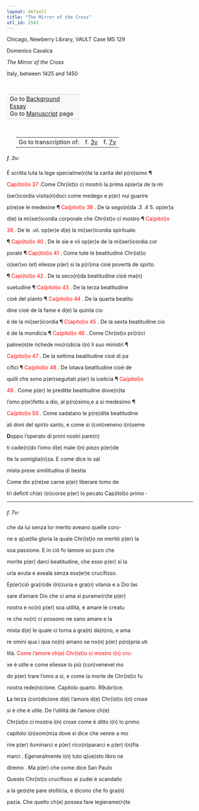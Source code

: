 ```yaml
---
layout: default
title: "The Mirror of the Cross"
utl_id: 2543
---
```



Chicago, Newberry Library, VAULT Case MS 129


Domenico Cavalca


*The Mirror of the Cross*


Italy, between 1425 and 1450


 

<table border="0.5" cellpadding="1" cellspacing="1" style="width: 200px; background-color:#F8F8F8;"><tbody style="border-color:#ccc"><tr style="border-color:#ccc"><td>Go to <a href="https://centerfordigitalhumanities.github.io/Newberry-Italian-paleography/essay/005" target="_blank">Background Essay</a><br />
			Go to <a href="https://centerfordigitalhumanities.github.io/Newberry-Italian-paleography/www/record.html?id=005" target="_blank">Manuscript</a> page</td>
</tr></tbody></table>
 


<table border="0.5" cellpadding="1" cellspacing="1" style="width: 280px; margin-left: 0.25in;"><tbody><tr style="border-color:#B3B6B7"><td style="text-align:center">Go to transcription of:</td>
<td style="text-align:center">f. <a href="#1">3v</a></td>
<td style="text-align:center">f. <a href="#2">7v</a></td>
</tr></tbody></table>
<h5 id="1" style="color:#555;">f. 3v:</h5>

È scritta tuta la lege specialme(n)te la carita del p(ro)simo **¶**


<hi style="color:red;">Cap(itol)o 37</hi> .Come Chr(ist)o ci mostrò la prima op(er)a de la mi


(ser)icordia visita(n)doci come medego e p(er) nui guarire


p(re)xe le medexine **¶** <hi style="color:red;">Ca(pitol)o 38</hi> . De la sego(n)da .3 .4 5. op(er)a


d(e) la mi(ser)icordia corporale che Chr(ist)o ci mostro **¶** <hi style="color:red;">Ca(pitol)o</hi>


<hi style="color:red;">39</hi> . De le .vii. op(er)e d(e) la mi(ser)icordia spirituale.


**¶** <hi style="color:red;">Cap(itol)o 40</hi> . De le sie e vii op(er)e de la mi(ser)icordia cor


porale **¶** <hi style="color:red;">Cap(itol)o 41</hi> . Come tute le beatitudine Chr(ist)o


o(ser)vo (et) eliesse p(er) si la p(ri)ma cioè povertà de spirto.


**¶** <hi style="color:red;">Capi(tol)o 42</hi> . De la seco(n)da beatitudine cioè ma(n)


suetudine **¶** <hi style="color:red;">Ca(pitol)o 43</hi> . De la terza beatitudine


cioè del pianto **¶** <hi style="color:red;">Ca(pitol)o 44</hi> . De la quarta beatitu


dine cioè de la fame e d(e) la quinta cio


è de la mi(ser)icordia **¶** <hi style="color:red;">C(apitol)o 45</hi> . De la sexta beatitudine cio


è de la mondicia **¶** <hi style="color:red;">Ca(pitol)o 46</hi> . Come Chr(ist)o pri(n)ci


palme(n)te richede mo(n)dicia i(n) li suo ministri **¶**


<hi style="color:red;">Ca(pitol)o 47</hi> . De la settima beatitudine cioè di pa


cifici **¶** <hi style="color:red;">Ca(pitol)o 48</hi> . De lotava beatitudine cioè de


quilli che sono p(er)seguitati p(er) la iusticia **¶** <hi style="color:red;">Ca(pitol)o</hi>


<hi style="color:red;">49</hi> . Come p(er) le preditte beatitudine dove(n)ta


l’omo p(er)fetto a dio, al p(ro)simo,e a si medesimo **¶**


<hi style="color:red;">Ca(pitol)o 50</hi> . Come sadatano le p(re)dite beatitudine


ali doni del spirto santo, e come si (con)veneno i(n)seme


**D**oppo l’operato di primi nostri pare(n)


ti cade(n)do l’omo d(e) male i(n) piezo p(er)de


tte la somiglia(n)za. E come dice lo sal


mista prexe similitudina di bestia


Come dio p(re)xe carne p(er) liberare lomo de


tri deficti ch(e) i(n)corse p(er) lo pecato Cap(itol)o primo **·**


<hr /><h5 id="2" style="color:#555;">f. 7v:</h5>

che da lui senza lor merito aveano quelle coro-


ne e q(ue)lla gloria la quale Chr(ist)o ne meritò p(er) la


soa passione. E in ciò fo lamore so puro che


morite p(er) darci beatitudine, che esso p(er) si la


uria avuta e aveala senza ess(er)e crucifisso.


Ep(er)ciò gra(n)de i(n)zuria e gra(n) vilania e a Dio las


sare d’amare Dio che ci ama sì purame(n)te p(er)


nostra e no(n) p(er) soa utilità, e amare le creatu


re che no(n) ci possono ne sano amare e la


mista d(e) le quale ci torna a gra(n) da(n)no, e ama


re omini qua i qua no(n) amano se no(n) p(er) p(ro)pria uti


lità. <hi style="color:red;">Come l’amore ch(e) Chr(ist)o ci mostro i(n) cro-</hi>


xe è utile e come eliesse lo più (con)venevel mo


do p(er) trare l’omo a si, e come la morte de Chr(ist)o fu


nostra rede(n)cione. Capitolo quarto. R9ubri)ce.


**L**a terza (con)dicione d(e) l’amore d(e) Chr(ist)o i(n) croxe


si è che è utile. De l’utilità de l’amore ch(e)


Chr(ist)o ci mostra i(n) croxe come è ditto i(n) lo primo


capitolo i(n)som(m)a dove si dice che venne a mo


rire p(er) iluminarci e p(er) rico(n)pararci e p(er) i(n)fia


marci . Egeneralmente i(n) tuto q(ue)sto libro ne


diremo . Ma p(er) che come dice San Paulo


Questo Chr(ist)o crucifisso ai zudei è scandallo


a la ge(n)te pare stolticia, e dicono che fo gra(n)


pazia. Che quello ch(e) possea fare legierame(n)te

